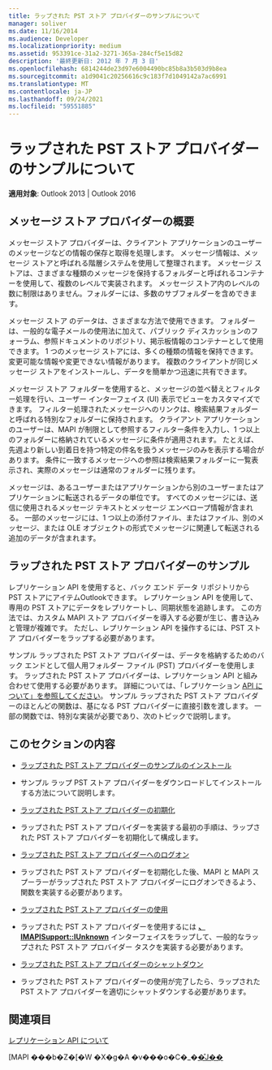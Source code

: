 ```yaml
---
title: ラップされた PST ストア プロバイダーのサンプルについて
manager: soliver
ms.date: 11/16/2014
ms.audience: Developer
ms.localizationpriority: medium
ms.assetid: 953391ce-31a2-3271-365a-284cf5e15d82
description: '最終更新日: 2012 年 7 月 3 日'
ms.openlocfilehash: 6814244de23d97e6004490bc85b8a3b503d9b8ea
ms.sourcegitcommit: a1d9041c20256616c9c183f7d1049142a7ac6991
ms.translationtype: MT
ms.contentlocale: ja-JP
ms.lasthandoff: 09/24/2021
ms.locfileid: "59551885"
---
```

# <a name="about-the-sample-wrapped-pst-store-provider"></a>ラップされた PST ストア プロバイダーのサンプルについて

 
  
**適用対象**: Outlook 2013 | Outlook 2016 
  
## <a name="overview-of-message-store-providers"></a>メッセージ ストア プロバイダーの概要

メッセージ ストア プロバイダーは、クライアント アプリケーションのユーザーのメッセージなどの情報の保存と取得を処理します。 メッセージ情報は、メッセージ ストアと呼ばれる階層システムを使用して整理されます。 メッセージ ストアは、さまざまな種類のメッセージを保持するフォルダーと呼ばれるコンテナーを使用して、複数のレベルで実装されます。 メッセージ ストア内のレベルの数に制限はありません。フォルダーには、多数のサブフォルダーを含めできます。
  
メッセージ ストア のデータは、さまざまな方法で使用できます。 フォルダーは、一般的な電子メールの使用法に加えて、パブリック ディスカッションのフォーラム、参照ドキュメントのリポジトリ、掲示板情報のコンテナーとして使用できます。 1 つのメッセージ ストアには、多くの種類の情報を保持できます。変更可能な情報や変更できない情報があります。 複数のクライアントが同じメッセージ ストアをインストールし、データを簡単かつ迅速に共有できます。
  
メッセージ ストア フォルダーを使用すると、メッセージの並べ替えとフィルター処理を行い、ユーザー インターフェイス (UI) 表示でビューをカスタマイズできます。 フィルター処理されたメッセージへのリンクは、検索結果フォルダーと呼ばれる特別なフォルダーに保持されます。 クライアント アプリケーションのユーザーは、MAPI が制限として参照するフィルター条件を入力し、1 つ以上のフォルダーに格納されているメッセージに条件が適用されます。 たとえば、先週より新しい到着日を持つ特定の件名を扱うメッセージのみを表示する場合があります。 条件に一致するメッセージへの参照は検索結果フォルダーに一覧表示され、実際のメッセージは通常のフォルダーに残ります。
  
メッセージは、あるユーザーまたはアプリケーションから別のユーザーまたはアプリケーションに転送されるデータの単位です。 すべてのメッセージには、送信に使用されるメッセージ テキストとメッセージ エンベロープ情報が含まれる。 一部のメッセージには、1 つ以上の添付ファイル、またはファイル、別のメッセージ、または OLE オブジェクトの形式でメッセージに関連して転送される追加のデータが含まれます。
  
## <a name="the-sample-wrapped-pst-store-provider"></a>ラップされた PST ストア プロバイダーのサンプル

レプリケーション API を使用すると、バック エンド データ リポジトリから PST ストアにアイテムOutlookできます。 レプリケーション API を使用して、専用の PST ストアにデータをレプリケートし、同期状態を追跡します。 この方法では、カスタム MAPI ストア プロバイダーを導入する必要が生じ、書き込みと管理が複雑です。 ただし、レプリケーション API を操作するには、PST ストア プロバイダーをラップする必要があります。
  
サンプル ラップされた PST ストア プロバイダーは、データを格納するためのバック エンドとして個人用フォルダー ファイル (PST) プロバイダーを使用します。 ラップされた PST ストア プロバイダーは、レプリケーション API と組み合わせて使用する必要があります。 詳細については、「レプリケーション [API について」を参照してください](about-the-replication-api.md)。 サンプル ラップされた PST ストア プロバイダーのほとんどの関数は、基になる PST プロバイダーに直接引数を渡します。 一部の関数では、特別な実装が必要であり、次のトピックで説明します。
  
## <a name="in-this-section"></a>このセクションの内容

- [ラップされた PST ストア プロバイダーのサンプルのインストール](installing-the-sample-wrapped-pst-store-provider.md)
    
- サンプル ラップ PST ストア プロバイダーをダウンロードしてインストールする方法について説明します。
    
- [ラップされた PST ストア プロバイダーの初期化](initializing-a-wrapped-pst-store-provider.md)
    
- ラップされた PST ストア プロバイダーを実装する最初の手順は、ラップされた PST ストア プロバイダーを初期化して構成します。
    
- [ラップされた PST ストア プロバイダーへのログオン](logging-on-to-a-wrapped-pst-store-provider.md)
    
- ラップされた PST ストア プロバイダーを初期化した後、MAPI と MAPI スプーラーがラップされた PST ストア プロバイダーにログオンできるよう、関数を実装する必要があります。
    
- [ラップされた PST ストア プロバイダーの使用](using-a-wrapped-pst-store-provider.md)
    
- ラップされた PST ストア プロバイダーを使用するには **[、IMAPISupport::IUnknown](imapisupportiunknown.md)** インターフェイスをラップして、一般的なラップされた PST ストア プロバイダー タスクを実装する必要があります。 
    
- [ラップされた PST ストア プロバイダーのシャットダウン](shutting-down-a-wrapped-pst-store-provider.md)
    
- ラップされた PST ストア プロバイダーの使用が完了したら、ラップされた PST ストア プロバイダーを適切にシャットダウンする必要があります。
    
## <a name="see-also"></a>関連項目



[レプリケーション API について](about-the-replication-api.md)
  
[MAPI ���b�Z�[�W �X�g�A �v���o�C�_�[�̊J��](developing-a-mapi-message-store-provider.md)

